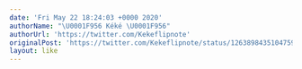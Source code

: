 ```yaml
---
date: 'Fri May 22 18:24:03 +0000 2020'
authorName: "\U0001F956 Kéké \U0001F956"
authorUrl: 'https://twitter.com/Kekeflipnote'
originalPost: 'https://twitter.com/Kekeflipnote/status/1263898435104759814'
layout: like
---
```

